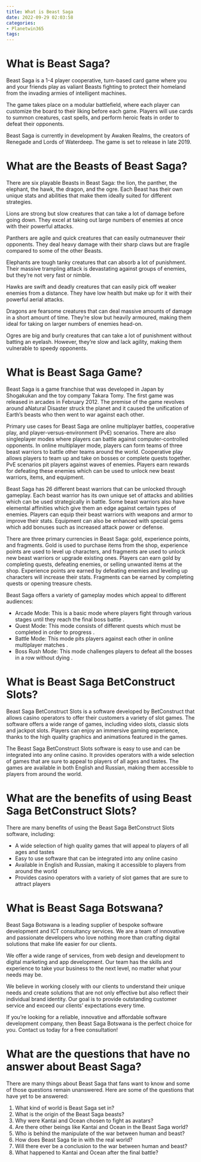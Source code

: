 ```yaml
---
title: What is Beast Saga 
date: 2022-09-29 02:03:58
categories:
- Planetwin365
tags:
---
```



#  What is Beast Saga? 

Beast Saga is a 1-4 player cooperative, turn-based card game where you and your friends play as valiant Beasts fighting to protect their homeland from the invading armies of intelligent machines.

The game takes place on a modular battlefield, where each player can customize the board to their liking before each game. Players will use cards to summon creatures, cast spells, and perform heroic feats in order to defeat their opponents.

Beast Saga is currently in development by Awaken Realms, the creators of Renegade and Lords of Waterdeep. The game is set to release in late 2019. 

# What are the Beasts of Beast Saga? 

There are six playable Beasts in Beast Saga: the lion, the panther, the elephant, the hawk, the dragon, and the ogre. Each Beast has their own unique stats and abilities that make them ideally suited for different strategies. 

Lions are strong but slow creatures that can take a lot of damage before going down. They excel at taking out large numbers of enemies at once with their powerful attacks. 

Panthers are agile and quick creatures that can easily outmaneuver their opponents. They deal heavy damage with their sharp claws but are fragile compared to some of the other Beasts. 

Elephants are tough tanky creatures that can absorb a lot of punishment. Their massive trampling attack is devastating against groups of enemies, but they’re not very fast or nimble. 

Hawks are swift and deadly creatures that can easily pick off weaker enemies from a distance. They have low health but make up for it with their powerful aerial attacks. 

Dragons are fearsome creatures that can deal massive amounts of damage in a short amount of time. They’re slow but heavily armoured, making them ideal for taking on larger numbers of enemies head-on. 

Ogres are big and burly creatures that can take a lot of punishment without batting an eyelash. However, they’re slow and lack agility, making them vulnerable to speedy opponents.

#  What is Beast Saga Game? 

Beast Saga is a game franchise that was developed in Japan by Shogakukan and the toy company Takara Tomy. The first game was released in arcades in February 2012. The premise of the game revolves around aNatural Disaster struck the planet and it caused the unification of Earth’s beasts who then went to war against each other. 

Primary use cases for Beast Saga are online multiplayer battles, cooperative play, and player-versus-environment (PvE) scenarios. There are also singleplayer modes where players can battle against computer-controlled opponents. In online multiplayer mode, players can form teams of three beast warriors to battle other teams around the world. Cooperative play allows players to team up and take on bosses or complete quests together. PvE scenarios pit players against waves of enemies. Players earn rewards for defeating these enemies which can be used to unlock new beast warriors, items, and equipment. 

Beast Saga has 26 different beast warriors that can be unlocked through gameplay. Each beast warrior has its own unique set of attacks and abilities which can be used strategically in battle. Some beast warriors also have elemental affinities which give them an edge against certain types of enemies. Players can equip their beast warriors with weapons and armor to improve their stats. Equipment can also be enhanced with special gems which add bonuses such as increased attack power or defense. 

There are three primary currencies in Beast Saga: gold, experience points, and fragments. Gold is used to purchase items from the shop, experience points are used to level up characters, and fragments are used to unlock new beast warriors or upgrade existing ones. Players can earn gold by completing quests, defeating enemies, or selling unwanted items at the shop. Experience points are earned by defeating enemies and leveling up characters will increase their stats. Fragments can be earned by completing quests or opening treasure chests. 

Beast Saga offers a variety of gameplay modes which appeal to different audiences: 
- Arcade Mode: This is a basic mode where players fight through various stages until they reach the final boss battle .
- Quest Mode: This mode consists of different quests which must be completed in order to progress . 
- Battle Mode: This mode pits players against each other in online multiplayer matches . 
- Boss Rush Mode: This mode challenges players to defeat all the bosses in a row without dying .

#  What is Beast Saga BetConstruct Slots? 

Beast Saga BetConstruct Slots is a software developed by BetConstruct that allows casino operators to offer their customers a variety of slot games. The software offers a wide range of games, including video slots, classic slots and jackpot slots. Players can enjoy an immersive gaming experience, thanks to the high quality graphics and animations featured in the games.

The Beast Saga BetConstruct Slots software is easy to use and can be integrated into any online casino. It provides operators with a wide selection of games that are sure to appeal to players of all ages and tastes. The games are available in both English and Russian, making them accessible to players from around the world.

# What are the benefits of using Beast Saga BetConstruct Slots? 

There are many benefits of using the Beast Saga BetConstruct Slots software, including: 

- A wide selection of high quality games that will appeal to players of all ages and tastes 
- Easy to use software that can be integrated into any online casino 
- Available in English and Russian, making it accessible to players from around the world 
- Provides casino operators with a variety of slot games that are sure to attract players

#  What is Beast Saga Botswana? 

Beast Saga Botswana is a leading supplier of bespoke software development and ICT consultancy services. We are a team of innovative and passionate developers who love nothing more than crafting digital solutions that make life easier for our clients.

We offer a wide range of services, from web design and development to digital marketing and app development. Our team has the skills and experience to take your business to the next level, no matter what your needs may be.

We believe in working closely with our clients to understand their unique needs and create solutions that are not only effective but also reflect their individual brand identity. Our goal is to provide outstanding customer service and exceed our clients’ expectations every time.

If you’re looking for a reliable, innovative and affordable software development company, then Beast Saga Botswana is the perfect choice for you. Contact us today for a free consultation!

#  What are the questions that have no answer about Beast Saga?

There are many things about Beast Saga that fans want to know and some of those questions remain unanswered.  Here are some of the questions that have yet to be answered:

1. What kind of world is Beast Saga set in? 
2. What is the origin of the Beast Saga beasts? 
3. Why were Kantai and Ocean chosen to fight as avatars? 
4. Are there other beings like Kantai and Ocean in the Beast Saga world? 
5. Who is behind the manipulate of the war between human and beast? 
6. How does Beast Saga tie in with the real world? 
7. Will there ever be a conclusion to the war between human and beast? 
8. What happened to Kantai and Ocean after the final battle?